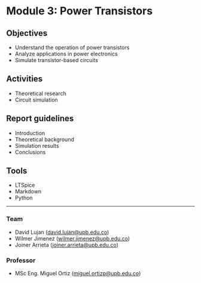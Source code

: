 # Module 3: Power Transistors

## Objectives
- Understand the operation of power transistors
- Analyze applications in power electronics
- Simulate transistor-based circuits

## Activities
- Theoretical research
- Circuit simulation

## Report guidelines
- Introduction
- Theoretical background
- Simulation results
- Conclusions

## Tools
- LTSpice
- Markdown
- Python

---

### Team
- David Lujan (david.lujan@upb.edu.co)
- Wilmer Jimenez (wilmer.jimenez@upb.edu.co)
- Joiner Arrieta (joiner.arrieta@upb.edu.co)

### Professor
- MSc Eng. Miguel Ortiz (miguel.ortizp@upb.edu.co)
